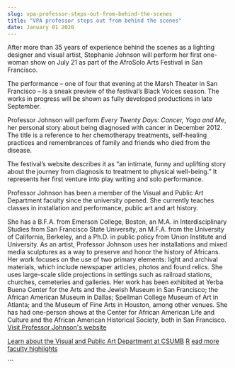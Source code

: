 ```yaml
---
slug: vpa-professor-steps-out-from-behind-the-scenes
title: "VPA professor steps out from behind the scenes"
date: January 01 2020
---
```


 
<p>
  After more than 35 years of experience behind the scenes as a lighting
  designer and visual artist, Stephanie Johnson will perform her first one-woman
  show on July 21 as part of the AfroSolo Arts Festival in San Francisco.
</p>
<p>
  The performance – one of four that evening at the Marsh Theater in San
  Francisco – is a sneak preview of the festival’s Black Voices season. The
  works in progress will be shown as fully developed productions in late
  September.
</p>
<p>
  Professor Johnson will perform
  <em>Every Twenty Days: Cancer, Yoga and Me</em>, her personal story about
  being diagnosed with cancer in December 2012. The title is a reference to her
  chemotherapy treatments, self-healing practices and remembrances of family and
  friends who died from the disease.
</p>
<p>
  The festival’s website describes it as “an intimate, funny and uplifting story
  about the journey from diagnosis to treatment to physical well-being.” It
  represents her first venture into play writing and solo performance.
</p>
<p>
  Professor Johnson has been a member of the Visual and Public Art Department
  faculty since the university opened. She currently teaches classes in
  installation and performance, public art and art history.
</p>
<p>
  She has a B.F.A. from Emerson College, Boston, an M.A. in Interdisciplinary
  Studies from San Francisco State University, an M.F.A. from the University of
  California, Berkeley, and a Ph.D. in public policy from Union Institute and
  University. As an artist, Professor Johnson uses her installations and mixed
  media sculptures as a way to preserve and honor the history of Africans. Her
  work focuses on the use of two primary elements: light and archival materials,
  which include newspaper articles, photos and found relics. She uses
  large-scale slide projections in settings such as railroad stations, churches,
  cemeteries and galleries. Her work has been exhibited at Yerba Buena Center
  for the Arts and the Jewish Museum in San Francisco; the African American
  Museum in Dallas; Spellman College Museum of Art in Atlanta; and the Museum of
  Fine Arts in Houston, among other venues. She has had one-person shows at the
  Center for African American Life and Culture and the African American
  Historical Society, both in San Francisco.
  <a href="https://www.lightessencedesign.com"
    >Visit Professor Johnson's website</a
  >
</p>
<p>
  <a href="https://csumb.edu/art"
    >Learn about the Visual and Public Art Department at CSUMB</a
  >
  <a href="https://news.csumb.edu/news/2013/jan/31/faculty-highlights">R</a>
  <a href="https://news.csumb.edu/news/2013/jan/31/faculty-highlights"
    >ead more faculty highlights</a
  >
</p>
```

